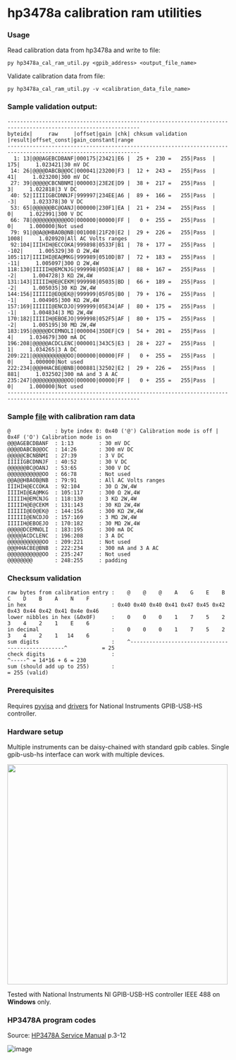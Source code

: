 # hp3478a calibration ram utilities

### Usage
Read calibration data from hp3478a and write to file:
```
py hp3478a_cal_ram_util.py <gpib_address> <output_file_name>
```

Validate calibration data from file:
```
py hp3478a_cal_ram_util.py -v <calibration_data_file_name>
```

### Sample validation output:
```
----------------------------------------------------------------------------------------------------------------
byteidx|     raw     |offset|gain |chk| chksum validation |result|offset_const|gain_constant|range
----------------------------------------------------------------------------------------------------------------
  1: 13|@@@AGEBCDBANF|000175|23421|E6 |  25 +  230 =   255|Pass  |         175|     1.023421|30 mV DC
 14: 26|@@@@DABCB@@OC|000041|23200|F3 |  12 +  243 =   255|Pass  |          41|     1.023200|300 mV DC
 27: 39|@@@@@CBCNBNMI|000003|23E2E|D9 |  38 +  217 =   255|Pass  |           3|     1.022818|3 V DC
 40: 52|IIIIIGBCDNNJF|999997|234EE|A6 |  89 +  166 =   255|Pass  |          -3|     1.023378|30 V DC
 53: 65|@@@@@@BC@OANJ|000000|230F1|EA |  21 +  234 =   255|Pass  |           0|     1.022991|300 V DC
 66: 78|@@@@@@@@@@@OO|000000|00000|FF |   0 +  255 =   255|Pass  |           0|     1.000000|Not used
 79: 91|@@A@@HBAOB@NB|001008|21F20|E2 |  29 +  226 =   255|Pass  |        1008|     1.020920|All AC Volts ranges
 92:104|IIIHIH@ECCOKA|999898|0533F|B1 |  78 +  177 =   255|Pass  |        -102|     1.005329|30 Ω 2W,4W
105:117|IIIIHI@EA@MKG|999989|0510D|B7 |  72 +  183 =   255|Pass  |         -11|     1.005097|300 Ω 2W,4W
118:130|IIIIIH@EMCNJG|999998|05D3E|A7 |  88 +  167 =   255|Pass  |          -2|     1.004728|3 KΩ 2W,4W
131:143|IIIIIH@E@CEKM|999998|05035|BD |  66 +  189 =   255|Pass  |          -2|     1.005035|30 KΩ 2W,4W
144:156|IIIIII@EO@EK@|999999|05F05|B0 |  79 +  176 =   255|Pass  |          -1|     1.004905|300 KΩ 2W,4W
157:169|IIIIII@ENCDJO|999999|05E34|AF |  80 +  175 =   255|Pass  |          -1|     1.004834|3 MΩ 2W,4W
170:182|IIIIIH@EBOEJO|999998|052F5|AF |  80 +  175 =   255|Pass  |          -2|     1.005195|30 MΩ 2W,4W
183:195|@@@@@DCEMNOLI|000004|35DEF|C9 |  54 +  201 =   255|Pass  |           4|     1.034679|300 mA DC
196:208|@@@@@ACDCLENC|000001|343C5|E3 |  28 +  227 =   255|Pass  |           1|     1.034265|3 A DC
209:221|@@@@@@@@@@@OO|000000|00000|FF |   0 +  255 =   255|Pass  |           0|     1.000000|Not used
222:234|@@@HHACBE@BNB|000881|32502|E2 |  29 +  226 =   255|Pass  |         881|     1.032502|300 mA and 3 A AC
235:247|@@@@@@@@@@@OO|000000|00000|FF |   0 +  255 =   255|Pass  |           0|     1.000000|Not used
----------------------------------------------------------------------------------------------------------------
```

### Sample [file](https://github.com/vinayshanbhag/hp3478a/blob/main/hp3478a_2619A46970_cal_data_dump.bin) with calibration ram data 
```
@              : byte index 0: 0x40 ('@') Calibration mode is off | 0x4F ('O') Calibration mode is on
@@@AGEBCDBANF  : 1:13        : 30 mV DC
@@@@DABCB@@OC  : 14:26       : 300 mV DC
@@@@@CBCNBNMI  : 27:39       : 3 V DC
IIIIIGBCDNNJF  : 40:52       : 30 V DC
@@@@@@BC@OANJ  : 53:65       : 300 V DC
@@@@@@@@@@@OO  : 66:78       : Not used
@@A@@HBAOB@NB  : 79:91       : All AC Volts ranges
IIIHIH@ECCOKA  : 92:104      : 30 Ω 2W,4W
IIIIHI@EA@MKG  : 105:117     : 300 Ω 2W,4W
IIIIIH@EMCNJG  : 118:130     : 3 KΩ 2W,4W
IIIIIH@E@CEKM  : 131:143     : 30 KΩ 2W,4W
IIIIII@EO@EK@  : 144:156     : 300 KΩ 2W,4W
IIIIII@ENCDJO  : 157:169     : 3 MΩ 2W,4W
IIIIIH@EBOEJO  : 170:182     : 30 MΩ 2W,4W
@@@@@DCEMNOLI  : 183:195     : 300 mA DC
@@@@@ACDCLENC  : 196:208     : 3 A DC
@@@@@@@@@@@OO  : 209:221     : Not used
@@@HHACBE@BNB  : 222:234     : 300 mA and 3 A AC
@@@@@@@@@@@OO  : 235:247     : Not used
@@@@@@@@       : 248:255     : padding 
```

### Checksum validation

```
raw bytes from calibration entry :    @    @    @    A    G    E    B    C    D    B    A    N    F
in hex                           : 0x40 0x40 0x40 0x41 0x47 0x45 0x42 0x43 0x44 0x42 0x41 0x4e 0x46
lower nibbles in hex (&0x0F)     :    0    0    0    1    7    5    2    3    4    2    1    E    6
in decimal                       :    0    0    0    1    7    5    2    3    4    2    1   14    6
sum digits                       :    ^-------------------------------------------------^           = 25
check digits                     :                                                          ^-----^ = 14*16 + 6 = 230
sum (should add up to 255)       :                                                                  = 255 (valid)

```

### Prerequisites

Requires [pyvisa](https://pyvisa.readthedocs.io/en/latest/introduction/getting.html) and [drivers](https://www.ni.com/en/support/downloads/drivers/download.ni-488-2.html#484357) for National Instruments GPIB-USB-HS controller.

### Hardware setup

Multiple instruments can be daisy-chained with standard gpib cables. Single gpib-usb-hs interface can work with multiple devices.

<img src='https://docs-be.ni.com/bundle/gpib-usb-getting-started/page/GUID-3A7DE663-6ABE-4A40-ADFB-23E069EBA6F5-a5.svg?_LANG=enus' width='500px'/>

Tested with National Instruments NI GPIB-USB-HS controller IEEE 488 on <strong>Windows</strong> only. 

### HP3478A program codes

Source: [HP3478A Service Manual](https://github.com/vinayshanbhag/hp3478a/blob/main/hp3478a-Service-Manual-9018-05355.pdf) p.3-12

![image](https://github.com/vinayshanbhag/hp3478a/assets/5519039/654d088f-2da0-4233-8a05-1eb07b88a76e)

